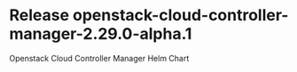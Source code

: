 # Release openstack-cloud-controller-manager-2.29.0-alpha.1
Openstack Cloud Controller Manager Helm Chart